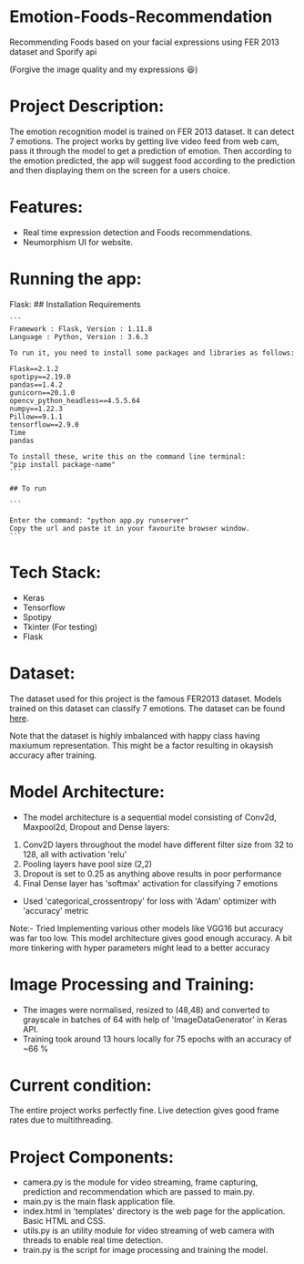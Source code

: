 # Emotion-Foods-Recommendation
Recommending Foods based on your facial expressions using FER 2013 dataset and Sporify api


(Forgive the image quality and my expressions 😆)

# Project Description:
The emotion recognition model is trained on FER 2013 dataset. It can detect 7 emotions. The project works by getting live video feed from web cam, pass it through the model to get a prediction of emotion. Then according to the emotion predicted, the app will suggest food according to the prediction and then displaying them on the screen for a users choice.

# Features:
- Real time expression detection and Foods recommendations.
- Neumorphism UI for website.


# Running the app:
Flask: 
    ## Installation Requirements

    ```
    Framework : Flask, Version : 1.11.8
    Language : Python, Version : 3.6.3

    To run it, you need to install some packages and libraries as follows:

    Flask==2.1.2
    spotipy==2.19.0 
    pandas==1.4.2
    gunicorn==20.1.0
    opencv_python_headless==4.5.5.64
    numpy==1.22.3
    Pillow==9.1.1
    tensorflow==2.9.0
    Time 
    pandas

    To install these, write this on the command line terminal:
    "pip install package-name"
    ```

    ## To run 

    ```

    Enter the command: "python app.py runserver"
    Copy the url and paste it in your favourite browser window.
    ```

# Tech Stack:
- Keras
- Tensorflow
- Spotipy
- Tkinter (For testing)
- Flask


# Dataset:
The dataset used for this project is the famous FER2013 dataset. Models trained on this dataset can classify 7 emotions. The dataset can be found <a href = "https://www.kaggle.com/msambare/fer2013">here</a>.

Note that the dataset is highly imbalanced with happy class having maxiumum representation. This might be a factor resulting in okaysish accuracy after training.


# Model Architecture:
- The model architecture is a sequential model consisting of Conv2d, Maxpool2d, Dropout and Dense layers:
1. Conv2D layers throughout the model have different filter size from 32 to 128, all with activation 'relu'
2. Pooling layers have pool size (2,2)
3. Dropout is set to 0.25 as anything above results in poor performance
4. Final Dense layer has 'softmax' activation for classifying 7 emotions
- Used 'categorical_crossentropy' for loss with 'Adam' optimizer with 'accuracy' metric

Note:- Tried Implementing various other models like VGG16 but accuracy was far too low. This model architecture gives good enough accuracy. A bit more tinkering with hyper parameters might lead to a better accuracy

# Image Processing and Training:
- The images were normalised, resized to (48,48) and converted to grayscale in batches of 64 with help of 'ImageDataGenerator' in Keras API.
- Training took around 13 hours locally for 75 epochs with an accuracy of ~66 %


# Current condition:
The entire project works perfectly fine. Live detection gives good frame rates due to multithreading.


# Project Components:
- camera.py is the module for video streaming, frame capturing, prediction and recommendation which are passed to main.py.
- main.py is the main flask application file.
- index.html in 'templates' directory is the web page for the application. Basic HTML and CSS.
- utils.py is an utility module for video streaming of web camera with threads to enable real time detection.
- train.py is the script for image processing and training the model.

